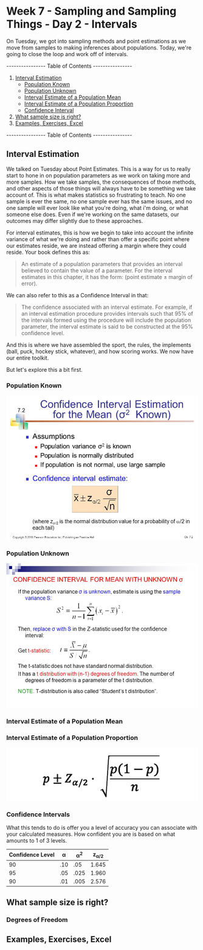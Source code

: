# Week 7 - Sampling and Sampling Things - Day 2 - Intervals
On Tuesday, we got into sampling methods and point estimations as we move from samples to making inferences about populations. Today, we're going to close the loop and work off of intervals. 

---------------- Table of Contents ---------------- 

1. [Interval Estimation](#InEs)
	* [Population Known](#popk)
	* [Population Unknown](#popunk)
	* [Interval Estimate of a Population Mean](#iepm)
	* [Interval Estimate of a Population Proportion](#iepp)
	* [Confidence Interval](#conf)
1. [What sample size is right?](#sampsize)
1. [Examples, Exercises, Excel](#examp)

---------------- Table of Contents ---------------- 

## <a id="InEs"></a>Interval Estimation

We talked on Tuesday about Point Estimates. This is a way for us to really start to hone in on population parameters as we work on taking more and more samples. How we take samples, the consequences of those methods, and other aspects of those things will always have to be something we take account of. This is what makes statistics so frustrating to teach. No one sample is ever the same, no one sample ever has the same issues, and no one sample will ever look like what you're doing, what i'm doing, or what someone else does. Even if we're working on the same datasets, our outcomes may differ slightly due to these approaches. 

For interval estimates, this is how we begin to take into account the infinite variance of what we're doing and rather than offer a specific point where our estimates reside, we are instead offering a margin where they could reside. Your book defines this as: 

> An estimate of a population parameters that provides an interval believed to contain the value of a parameter. For the interval estimates in this chapter, it has the form: (point estimate ± margin of error). 

We can also refer to this as a Confidence Interval in that: 

> The confidence associated with an interval estimate. For example, if an interval estimation procedure provides intervals such that 95% of the intervals formed using the procedure will include the population parameter, the interval estimate is said to be constructed at the 95% confidence level. 

And this is where we have assembled the sport, the rules, the implements (ball, puck, hockey stick, whatever), and how scoring works. We now have our entire toolkit.

But let's explore this a bit first. 

### <a id="popk"></a>Population Known

![](/images/cio2known.jpeg)

### <a id="popunk"></a>Population Unknown

![](/images/cio2unknown.jpeg)

### <a id="iepm"></a>Interval Estimate of a Population Mean



### <a id="iepp"></a>Interval Estimate of a Population Proportion

![](/images/cipp.png)

### <a id="conf"></a>Confidence Intervals

What this tends to do is offer you a level of accuracy you can associate with your calculated measures. How confident you are is based on what amounts to 1 of 3 levels. 

|Confidence Level|α|α<sup>2</sup>|z<sub>α/2</sub>|
|----------------|-|---|---------------|
| 90 |.10|.05|1.645|
| 95 |.05|.025|1.960|
| 90 |.01|.005|2.576|

## <a id="sampsize"></a>What sample size is right?

### <a id="df"></a>Degrees of Freedom

## <a id="examp"></a>Examples, Exercises, Excel
